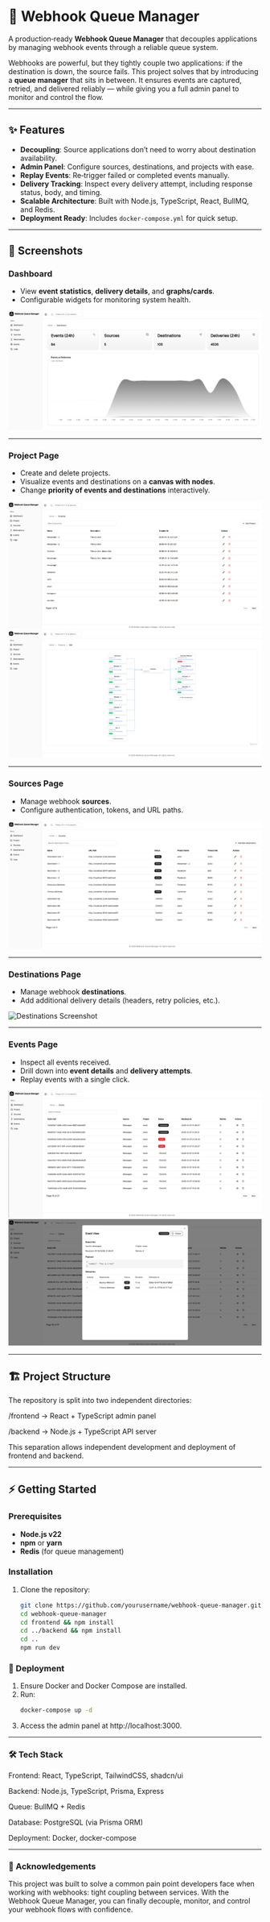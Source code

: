 # 🔗 Webhook Queue Manager

A production‑ready **Webhook Queue Manager** that decouples applications by managing webhook events through a reliable queue system.  

Webhooks are powerful, but they tightly couple two applications: if the destination is down, the source fails. This project solves that by introducing a **queue manager** that sits in between. It ensures events are captured, retried, and delivered reliably — while giving you a full admin panel to monitor and control the flow.

---

## ✨ Features

- **Decoupling**: Source applications don’t need to worry about destination availability.
- **Admin Panel**: Configure sources, destinations, and projects with ease.
- **Replay Events**: Re‑trigger failed or completed events manually.
- **Delivery Tracking**: Inspect every delivery attempt, including response status, body, and timing.
- **Scalable Architecture**: Built with Node.js, TypeScript, React, BullMQ, and Redis.
- **Deployment Ready**: Includes `docker-compose.yml` for quick setup.

---

## 📸 Screenshots

### Dashboard
- View **event statistics**, **delivery details**, and **graphs/cards**.
- Configurable widgets for monitoring system health.

![Dashboard Screenshot](/screenshots/dashboard.png)

---

### Project Page
- Create and delete projects.
- Visualize events and destinations on a **canvas with nodes**.
- Change **priority of events and destinations** interactively.

![Project Screenshot](/screenshots/project.png)
![Project Screenshot](/screenshots/project-edit.png)

---

### Sources Page
- Manage webhook **sources**.
- Configure authentication, tokens, and URL paths.

![Sources Screenshot](/screenshots/sources.png)

---

### Destinations Page
- Manage webhook **destinations**.
- Add additional delivery details (headers, retry policies, etc.).

![Destinations Screenshot](/screenshots/destination.png)

---

### Events Page
- Inspect all events received.
- Drill down into **event details** and **delivery attempts**.
- Replay events with a single click.

![Events Screenshot](/screenshots/events.png)
![Events Screenshot](/screenshots/events-view.png)

---

## 🏗️ Project Structure

The repository is split into two independent directories:

/frontend → React + TypeScript admin panel 

/backend → Node.js + TypeScript API server


This separation allows independent development and deployment of frontend and backend.

---

## ⚡ Getting Started

### Prerequisites
- **Node.js v22**
- **npm** or **yarn**
- **Redis** (for queue management)

### Installation

1. Clone the repository:
   ```bash
   git clone https://github.com/yourusername/webhook-queue-manager.git
   cd webhook-queue-manager
   cd frontend && npm install
   cd ../backend && npm install
   cd ..
   npm run dev
   ```

### 🚀 Deployment

1. Ensure Docker and Docker Compose are installed.
2. Run:
   ```bash
   docker-compose up -d
   ```
3. Access the admin panel at http://localhost:3000.

---

### 🛠️ Tech Stack

Frontend: React, TypeScript, TailwindCSS, shadcn/ui

Backend: Node.js, TypeScript, Prisma, Express

Queue: BullMQ + Redis

Database: PostgreSQL (via Prisma ORM)

Deployment: Docker, docker-compose

---

### 🙌 Acknowledgements

This project was built to solve a common pain point developers face when working with webhooks: tight coupling between services. With the Webhook Queue Manager, you can finally decouple, monitor, and control your webhook flows with confidence.